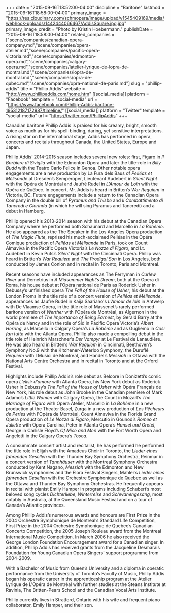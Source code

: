 +++
date = "2015-09-16T18:52:00-04:00"
discipline = "Baritone"
lastmod = "2015-09-16T18:58:00-04:00"
primary_image = "https://res.cloudinary.com/schmopera/image/upload/v1545409169/media/webhook-uploads/1442444066467/AddisSquare.jpg.jpg"
primary_image_credit = "Photo by Kristin Hoebermann."
publishDate = "2015-09-16T18:58:00-04:00"
related_companies = ["scene/companies/canadian-opera-company.md","scene/companies/opera-atelier.md","scene/companies/pacific-opera-victoria.md","scene/companies/edmonton-opera.md","scene/companies/calgary-opera.md","scene/companies/latelier-lyrique-de-lopra-de-montral.md","scene/companies/lopra-de-montral.md","scene/companies/opra-de-qubec.md","scene/companies/opra-national-de-paris.md"]
slug = "phillip-addis"
title = "Phillip Addis"
website = "http://www.phillipaddis.com/home.htm"
[[social_media]]
platform = "Facebook"
template = "social-media"
url = "https://www.facebook.com/Phillip-Addis-baritone-195312187172987/timeline/"
[[social_media]]
platform = "Twitter"
template = "social-media"
url = "https://twitter.com/PhillipAddis"
+++

Canadian baritone Phillip Addis is praised for his creamy, bright, smooth voice as much as for his spell-binding, daring, yet sensitive interpretations. A rising star on the international stage, Addis has performed in opera, concerts and recitals throughout Canada, the United States, Europe and Japan. 

Phillip Addis’ 2014-2015 season includes several new roles: first, Figaro in *Il Barbiere di Siviglia* with the Edmonton Opera and later the title-role in *Billy Budd* with the Teatro Carlo Felice in Genoa. Other notable opera engagements are a new production by La Fura dels Baus of *Pelléas et Mélisande* at Dresden’s Semperoper, Lieutenant Audebert in *Silent Night* with the Opéra de Montréal and Jaufré Rudel in *L’Amour de Loin* with the Opéra de Québec. In concert, Mr. Addis is heard in Britten’s *War Requiem* in Victoria, BC. Future engagements include a return to the Canadian Opera Company in the double bill of *Pyramus and Thisbe* and *Il Combattimento di Tancredi e Clorinda* (in which he will sing Pyramus and Tancredi) and a debut in Hamburg.

Phillip opened his 2013-2014 season with his debut at the Canadian Opera Company where he performed both Schaunard and Marcello in *La Bohème*. He also appeared as the The Speaker in the Los Angeles Opera production of *The Magic Flute*, reprised his much-acclaimed Pelléas in the Opéra Comique production of *Pelléas et Mélisande* in Paris, took on Count Almaviva in the Pacific Opera Victoria’s *Le Nozze di Figaro*, and Lt. Audebert in Kevin Puts’s *Silent Night* with the Cincinnati Opera. Phillip was heard in Britten’s *War Requiem* and *The Prodigal Son* in Los Angeles, both conducted by James Conlon and in recital in Toronto, Paris and Montreal. 

Recent seasons have included appearances as The Ferryman in *Curlew River* and Demetrius in *A Midsummer Night’s Dream*, both at the Opera di Roma, his house debut at l’Opéra national de Paris as Roderick Usher in Debussy’s unfinished opera *The Fall of the House of Usher*, his debut at the London Proms in the title role of a concert version of *Pelléas et Mélisande*, appearances as Jaufre Rudel in Kaija Saariaho's *L'Amour de loin* in Antwerp with De Vlaamse Opera, in the title role of Massenet’s rarely performed baritone version of *Werther* with l'Opéra de Montréal, as Algernon in the world premiere of *The Importance of Being Earnest*, by Gerald Barry at the Opéra de Nancy and in the role of Sid in Pacific Opera Victoria’s *Albert Herring*, as Marcello in Calgary Opera’s *La Bohème* and as Gugliemo in *Così fan tutte* with the Atlanta Opera. Phillip also made a compelling debut in the title role of Heinrich Marschner’s *Der Vampyr* at Le Festival de Lanaudière. He was also heard in Britten’s *War Requiem* in Cincinnati, Beethoven’s Symphony No.9 with the Kitchener-Waterloo Symphony, the Duruflé *Requiem* with I Musici de Montreal, and Handel’s *Messiah* in Ottawa with the National Arts Centre Orchestra and in recital in Toronto and at the Orford Festival. 

Highlights include Phillip Addis’s role debut as Belcore in Donizetti’s comic opera *L’elisir d’amore* with Atlanta Opera, his New York debut as Roderick Usher in Debussy’s *The Fall of the House of Usher* with Opéra Français de New York, his role debut as John Brooke in the Canadian premiere of Mark Adamo’s *Little Women* with Calgary Opera, the Count in Mozart’s *The Marriage of Figaro* with Opera Atelier, Marcello in *La Bohème* in a new production at the Theater Basel, Zurga in a new production of *Les Pêcheurs de Perles* with l'Opéra de Montréal, Count Almaviva in the Florida Grand Opera production of *Le Nozze di Figaro*, Mercutio in Gounod’s *Romeo et Juliette* with Opera Carolina, Peter in Atlanta Opera’s *Hansel und Gretel*, George in Carlisle Floyd’s *Of Mice and Men* with the Fort Worth Opera and Angelotti in the Calgary Opera’s *Tosca*. 

A consummate concert artist and recitalist, he has performed he performed the title role in Elijah with the Amadeus Choir in Toronto, the *Lieder eines fahrenden Gesellen* with the Thunder Bay Symphony Orchestra, Reinmar in a concert version of *Tannhäuser* with the Montreal Symphony Orchestra conducted by Kent Nagano, *Messiah* with the Edmonton and New Brunswick symphonies and the Elora Festival Singers, Mahler’s *Lieder eines fahrenden Gesellen* with the Orchestre Symphonique de Quebec as well as the Ottawa and Thunder Bay Symphony Orchestras. He frequently appears in recital with pianist Emily Hamper in programs including Schubert’s most beloved song cycles *Dichterliebe*, *Winterreise* and *Schwanengesang*, most notably in Australia, at the Queensland Music Festival and on a tour of Canada’s Atlantic provinces.

Among Phillip Addis’s numerous awards and honours are First Prize in the 2004 Orchestre Symphonique de Montreal’s Standard Life Competition, First Prize in the 2004 Orchestre Symphonique de Quebec’s Canadian Concerto Competition, the 2005 Joseph Rouleau award from the Montreal International Music Competition. In March 2006 he also received the George London Foundation Encouragement award for a Canadian singer. In addition, Phillip Addis has received grants from the Jacqueline Desmarais Foundation for Young Canadian Opera Singers' support programme from 2004-2009.

With a Bachelor of Music from Queen’s University and a diploma in operatic performance from the University of Toronto’s Faculty of Music, Phillip Addis began his operatic career in the apprenticeship program at the Atelier Lyrique de L'Opéra de Montréal with further studies at the Steans Institute at Ravinia, The Britten-Pears School and the Canadian Vocal Arts Institute.

Phillip currently lives in Stratford, Ontario with his wife and frequent piano collaborator, Emily Hamper, and their son.
